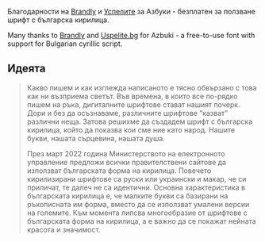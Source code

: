Благодарности на [Brandly](http://brandlycollective.com/) и [Успелите](https://uspelite.bg/) за Азбуки - безплатен за ползване шрифт с българска кирилица.

Many thanks to [Brandly](http://brandlycollective.com/) and [Uspelite.bg](https://uspelite.bg/) for Azbuki - a free-to-use font with support for Bulgarian cyrillic script.

## Идеята
>
>Какво пишем и как изглежда написаното е тясно обвързано с това как ни възприема светът. Във времена, в които все по-рядко пишем на ръка, дигиталните шрифтове стават нашият почерк. Дори и без да осъзнаваме, различните шрифтове “казват” различни неща. Затова решихме да създадем шрифт с българска кирилица, който да показва кои сме ние като народ. Нашите букви, нашата сърцевина, нашата душа. 
>
>През март 2022 година Министерството на електронното управление предложи всички правителствени сайтове да използват българската форма на кирилица. Повечето кирилизирани шрифтове са руски или украински и макар, че си приличат, те далеч не са идентични. Основна характеристика в българската кирилица е, че малките букви са базирани на ръкописната им форма, вместо да се използват умалени версии на големите. Към момента липсва многообразие от шрифтове с българската форма на кирилица, а е важно да се покажат нейната красота и значимост.